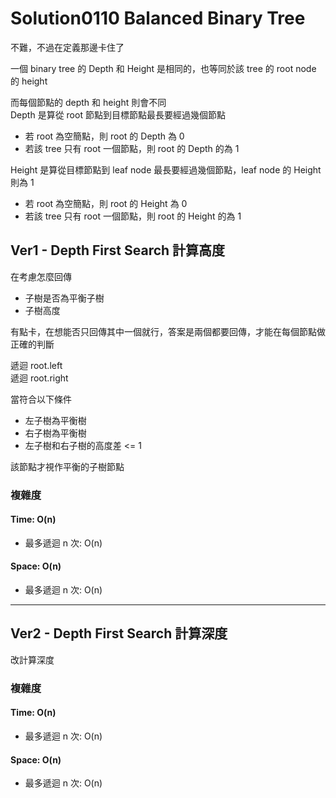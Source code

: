 # Solution0110 Balanced Binary Tree

不難，不過在定義那邊卡住了  

一個 binary tree 的 Depth 和 Height 是相同的，也等同於該 tree 的 root node 的 height  

而每個節點的 depth 和 height 則會不同  
Depth 是算從 root 節點到目標節點最長要經過幾個節點
- 若 root 為空簡點，則 root 的 Depth 為 0
- 若該 tree 只有 root 一個節點，則 root 的 Depth 的為 1  

Height 是算從目標節點到 leaf node 最長要經過幾個節點，leaf node 的 Height 則為 1
- 若 root 為空簡點，則 root 的 Height 為 0
- 若該 tree 只有 root 一個節點，則 root 的 Height 的為 1  

## Ver1 - Depth First Search 計算高度

在考慮怎麼回傳
- 子樹是否為平衡子樹
- 子樹高度

有點卡，在想能否只回傳其中一個就行，答案是兩個都要回傳，才能在每個節點做正確的判斷

遞迴 root.left  
遞迴 root.right  

當符合以下條件
- 左子樹為平衡樹
- 右子樹為平衡樹
- 左子樹和右子樹的高度差 <= 1

該節點才視作平衡的子樹節點

### 複雜度

#### Time: O(n)
- 最多遞迴 n 次: O(n)

#### Space: O(n)
- 最多遞迴 n 次: O(n)

---

## Ver2 - Depth First Search 計算深度

改計算深度

### 複雜度

#### Time: O(n)
- 最多遞迴 n 次: O(n)

#### Space: O(n)
- 最多遞迴 n 次: O(n)